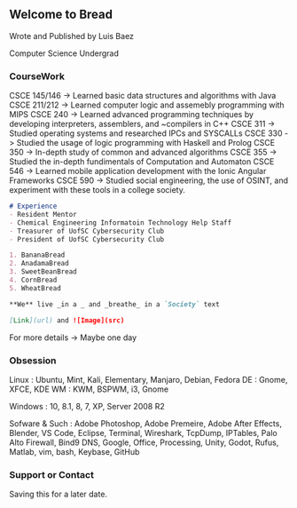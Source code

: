 ## Welcome to Bread

Wrote and Published by Luis Baez

Computer Science Undergrad 

### CourseWork

CSCE 145/146 -> Learned basic data structures and algorithms with Java 
CSCE 211/212 -> Learned computer logic and assemebly programming with MIPS
CSCE 240 -> Learned advanced programming techniques by developing interpreters, assemblers, and ~compilers in C++
CSCE 311 -> Studied operating systems and researched IPCs and SYSCALLs
CSCE 330 -> Studied the usage of logic programming with Haskell and Prolog
CSCE 350 -> In-depth study of common and advanced algorithms
CSCE 355 -> Studied the in-depth fundimentals of Computation and Automaton 
CSCE 546 -> Learned mobile application development with the Ionic Angular Frameworks
CSCE 590 -> Studied social engineering, the use of OSINT, and experiment with these tools in a college society.


```markdown
# Experience
- Resident Mentor 
- Chemical Engineering Informatoin Technology Help Staff
- Treasurer of UofSC Cybersecurity Club
- President of UofSC Cybersecurity Club

1. BananaBread
2. AnadamaBread
3. SweetBeanBread
4. CornBread
5. WheatBread

**We** live _in a _ and _breathe_ in a `Society` text

[Link](url) and ![Image](src)
```
For more details -> Maybe one day

### Obsession

Linux : Ubuntu, Mint, Kali, Elementary, Manjaro, Debian, Fedora
DE : Gnome, XFCE, KDE
WM : KWM, BSPWM, i3, Gnome

Windows : 10, 8.1, 8, 7, XP, Server 2008 R2

Sofware & Such : Adobe Photoshop, Adobe Premeire, Adobe After Effects, Blender, VS Code, Eclipse, Terminal, 
          Wireshark, TcpDump, IPTables, Palo Alto Firewall, Bind9 DNS, Google, Office, Processing, 
          Unity, Godot, Rufus, Matlab, vim, bash, Keybase, GitHub

### Support or Contact
Saving this for a later date. 

